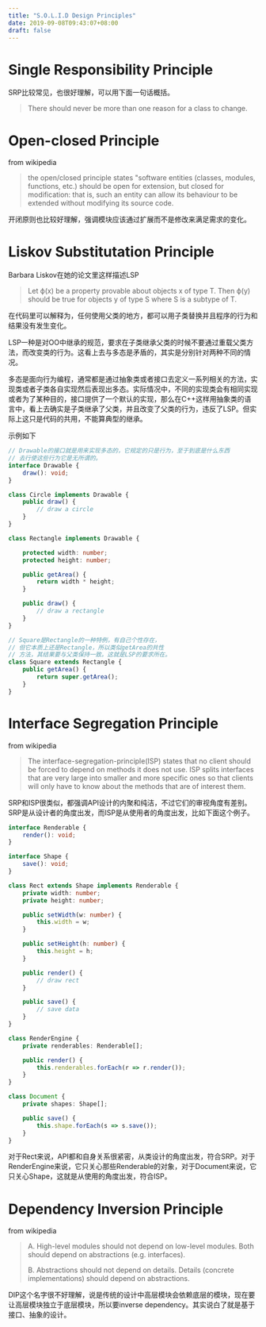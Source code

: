 ```yaml
---
title: "S.O.L.I.D Design Principles"
date: 2019-09-08T09:43:07+08:00
draft: false
---
```


# Single Responsibility Principle

SRP比较常见，也很好理解，可以用下面一句话概括。

> There should never be more than one reason for a class to change.

# Open-closed Principle

from wikipedia

> the open/closed principle states "software entities (classes, modules, functions, etc.) should be open for extension, but closed for modification: that is, such an entity can allow its behaviour to be extended without modifying its source code.

开闭原则也比较好理解，强调模块应该通过扩展而不是修改来满足需求的变化。

# Liskov Substitutation Principle

Barbara Liskov在她的论文里这样描述LSP

> Let ф(x) be a property provable about objects x of type T. Then ф(y) should be true for objects y of type S where S is a subtype of T.

在代码里可以解释为，任何使用父类的地方，都可以用子类替换并且程序的行为和结果没有发生变化。

LSP一种是对OO中继承的规范，要求在子类继承父类的时候不要通过重载父类方法，而改变类的行为。这看上去与多态是矛盾的，其实是分别针对两种不同的情况。

多态是面向行为编程，通常都是通过抽象类或者接口去定义一系列相关的方法，实现类或者子类各自实现然后表现出多态。实际情况中，不同的实现类会有相同实现或者为了某种目的，接口提供了一个默认的实现，那么在C++这样用抽象类的语言中，看上去确实是子类继承了父类，并且改变了父类的行为，违反了LSP。但实际上这只是代码的共用，不能算典型的继承。

示例如下

```TypeScript
// Drawable的接口就是用来实现多态的，它规定的只是行为，至于到底是什么东西
// 去行使这些行为它是无所谓的。
interface Drawable {
    draw(): void;
}

class Circle implements Drawable {
    public draw() {
        // draw a circle
    }
}

class Rectangle implements Drawable {

    protected width: number;
    protected height: number;

    public getArea() {
        return width * height;
    }

    public draw() {
        // draw a rectangle
    }
}

// Square是Rectangle的一种特例，有自己个性存在，
// 但它本质上还是Rectangle，所以类似getArea的共性
// 方法，其结果要与父类保持一致。这就是LSP的要求所在。
class Square extends Rectangle {
    public getArea() {
        return super.getArea();
    }
}

```

# Interface Segregation Principle

from wikipedia

> The interface-segregation-principle(ISP) states that no client should be forced to depend on methods it does not use. ISP splits interfaces that are very large into smaller and more specific ones so that clients will only have to know about the methods that are of interest them.

SRP和ISP很类似，都强调API设计的内聚和纯洁，不过它们的审视角度有差别。SRP是从设计者的角度出发，而ISP是从使用者的角度出发，比如下面这个例子。
```TypeScript
interface Renderable {
    render(): void;
}

interface Shape {
    save(): void;
}

class Rect extends Shape implements Renderable {
    private width: number;
    private height: number;

    public setWidth(w: number) {
        this.width = w;
    }

    public setHeight(h: number) {
        this.height = h;
    }

    public render() {
        // draw rect
    }

    public save() {
        // save data
    }
}

class RenderEngine {
    private renderables: Renderable[];

    public render() {
        this.renderables.forEach(r => r.render());
    }
}

class Document {
    private shapes: Shape[];

    public save() {
        this.shape.forEach(s => s.save());
    }
}
```

对于Rect来说，API都和自身关系很紧密，从类设计的角度出发，符合SRP。对于RenderEngine来说，它只关心那些Renderable的对象，对于Document来说，它只关心Shape，这就是从使用的角度出发，符合ISP。
# Dependency Inversion Principle

from wikipedia

> A. High-level modules should not depend on low-level modules. Both should depend on abstractions (e.g. interfaces).
> 
> B. Abstractions should not depend on details. Details (concrete implementations) should depend on abstractions.

DIP这个名字很不好理解，说是传统的设计中高层模块会依赖底层的模块，现在要让高层模块独立于底层模块，所以要inverse dependency。其实说白了就是基于接口、抽象的设计。
